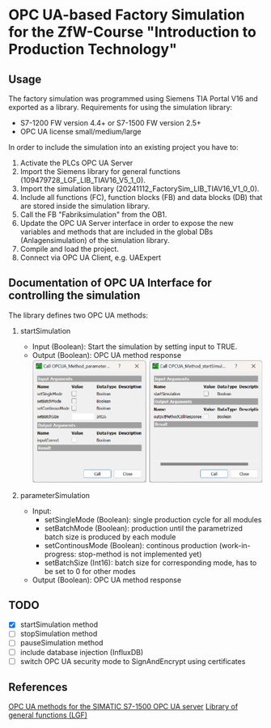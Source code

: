 # OPC UA-based Factory Simulation for the ZfW-Course "Introduction to Production Technology"

## Usage
The factory simulation was programmed using Siemens TIA Portal V16 and exported as a library. Requirements for using the simulation library:
- S7-1200 FW version 4.4+ or S7-1500 FW version 2.5+
- OPC UA license small/medium/large

In order to include the simulation into an existing project you have to: <br>
1. Activate the PLCs OPC UA Server 
2. Import the Siemens library for general functions (109479728_LGF_LIB_TIAV16_V5_1_0).
3. Import the simulation library (20241112_FactorySim_LIB_TIAV16_V1_0_0).
4. Include all functions (FC), function blocks (FB) and data blocks (DB) that are stored inside the simulation library.
5. Call the FB "Fabriksimulation" from the OB1.
6. Update the OPC UA Server interface in order to expose the new variables and methods that are included in the global DBs (Anlagensimulation) of the simulation library.
7. Compile and load the project.
8. Connect via OPC UA Client, e.g. UAExpert

## Documentation of OPC UA Interface for controlling the simulation
The library defines two OPC UA methods: 
1. startSimulation
    - Input (Boolean): Start the simulation by setting input to TRUE.
    - Output (Boolean): OPC UA method response
![image](./20241112_VW-Factory-Simulation_OPC-UA-Method-call.png)

2. parameterSimulation
    - Input:
        - setSingleMode (Boolean): single production cycle for all modules
        - setBatchMode (Boolean): production until the parametrized batch size is produced by each module
        - setContinousMode (Boolean): continous production (work-in-progress: stop-method is not implemented yet)
        - setBatchSize (Int16): batch size for corresponding mode, has to be set to 0 for other modes
    - Output (Boolean): OPC UA method response

## TODO
- [x] startSimulation method
- [ ] stopSimulation method
- [ ] pauseSimulation method
- [ ] include database injection (InfluxDB)
- [ ] switch OPC UA security mode to SignAndEncrypt using certificates

## References
[OPC UA methods for the SIMATIC S7-1500 OPC UA server](https://support.industry.siemens.com/cs/document/109756885/opc-ua-methods-for-the-simatic-s7-1500-opc-ua-server-?dti=0&lc=en-DE)
[Library of general functions (LGF)](https://support.industry.siemens.com/cs/document/109479728/library-of-general-functions-(lgf)-for-simatic-step-7-(tia-portal)-and-simatic-s7-1200-s7-1500?dti=0&lc=en-DE)
